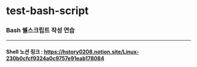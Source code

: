 # test-bash-script
### Bash 쉘스크립트 작성 연습

---

#### Shell 노션 링크 : https://hstory0208.notion.site/Linux-230b0cfcf9324a0c9757e91eab178084
